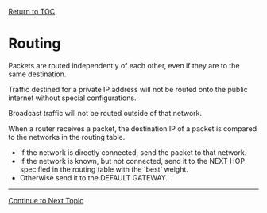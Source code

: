 <a href="https://github.com/CyberTrainingUSAF/08-Network-Programming/blob/master/00-Table-of-Contents.md" rel="Return to TOC"> Return to TOC </a>

# Routing

Packets are routed independently of each other, even if they are to the same destination.

Traffic destined for a private IP address will not be routed onto the public internet without special configurations.

Broadcast traffic will not be routed outside of that network.

When a router receives a packet, the destination IP of a packet is compared to the networks in the routing table.

* If the network is directly connected, send the packet to that network.
* If the network is known, but not connected, send it to the NEXT HOP specified in the routing table with the 'best' weight.
* Otherwise send it to the DEFAULT GATEWAY.

---
<a href="https://github.com/CyberTrainingUSAF/08-Network-Programming/blob/master/05-osi-layer-3/ipv4.md" > Continue to Next Topic </a>
